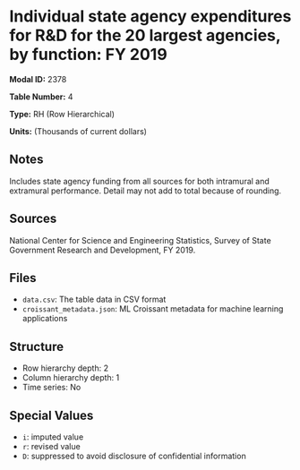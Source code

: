 # Individual state agency expenditures for R&D for the 20 largest agencies, by function: FY 2019

**Modal ID:** 2378

**Table Number:** 4

**Type:** RH (Row Hierarchical)

**Units:** (Thousands of current dollars)

## Notes

Includes state agency funding from all sources for both intramural and extramural performance. Detail may not add to total because of rounding.

## Sources

National Center for Science and Engineering Statistics, Survey of State Government Research and Development, FY 2019.

## Files

- `data.csv`: The table data in CSV format
- `croissant_metadata.json`: ML Croissant metadata for machine learning applications

## Structure

- Row hierarchy depth: 2
- Column hierarchy depth: 1
- Time series: No

## Special Values

- `i`: imputed value
- `r`: revised value
- `D`: suppressed to avoid disclosure of confidential information
